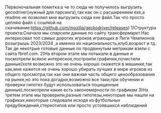  Первоночальная пометка:а че то сюда не получилось выгрузить  gecodriver(нужный для парсинга),так как он с расширением exe,а readme не позволил мне выгрузить сюда exe файл.Так что просто цепляю файл с ссылкой на скачивание:https://github.com/mozilla/geckodriver/releases)
 1)Структура проекта:Сначала мы спарсили данные по сайту трансфермаркт.Нас интерисовал топ самых дорогих игроков играющих в Лиги Чемпионов розыгрышь 2023/2024 ,а именно их национальность,клуб,возраст и тд. Так де некотрые готовые данные по продвинутым метрикам взяли с сайта fbref.com.
2)На втором этапе мы потыкали в данные и посмотрели всякое интересное,построили графички,почистили данные(хотя возможно это не очень хорошо скажется в машинке,так как,мне кажется не очень хорошо убирать лучших в мире игроков из общего просмотра,так как они важная часть общего ценообразования на рынке,но это пока догадки,возможно все таки,при обучении и проверки гипотез будут использоваться поцищенные данные),посмотрели какие есть закономерности по графикам
3)На третем этапе мы проверили,разные гипотезы,некоторые мы нашли на графиках,некоторые следовали исходя из футбольных предубеждений,стереотипов или просто устоявшихся наблюдений

